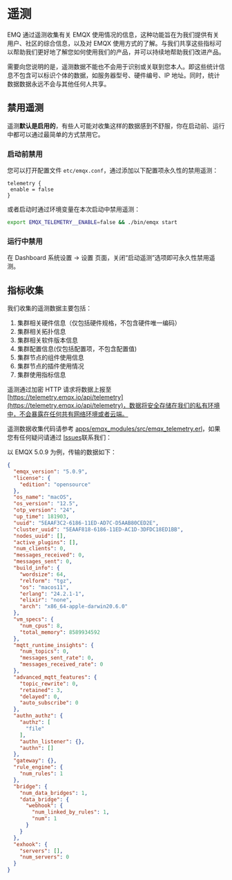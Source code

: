 # 遥测

EMQ 通过遥测收集有关 EMQX 使用情况的信息，这种功能旨在为我们提供有关用户、社区的综合信息，以及对 EMQX 使用方式的了解。与我们共享这些指标可以帮助我们更好地了解您如何使用我们的产品，并可以持续地帮助我们改进产品。

需要向您说明的是，遥测数据不能也不会用于识别或关联到您本人。即这些统计信息不包含可以标识个体的数据，如服务器型号、硬件编号、IP 地址。同时，统计数据数据永远不会与其他任何人共享。

## 禁用遥测

遥测**默认是启用的**，有些人可能对收集这样的数据感到不舒服，你在启动前、运行中都可以通过最简单的方式禁用它。

### 启动前禁用

您可以打开配置文件 `etc/emqx.conf`，通过添加以下配置项永久性的禁用遥测：

```hocon
telemetry {
 enable = false
}
```

或者启动时通过环境变量在本次启动中禁用遥测：

```bash
export EMQX_TELEMETRY__ENABLE=false && ./bin/emqx start
```

### 运行中禁用

在 Dashboard 系统设置 -> 设置 页面，关闭“启动遥测”选项即可永久性禁用遥测。

## 指标收集

我们收集的遥测数据主要包括：

1. 集群相关硬件信息（仅包括硬件规格，不包含硬件唯一编码）
2. 集群相关拓扑信息
3. 集群相关软件版本信息
4. 集群配置信息(仅包括配置项，不包含配置值)
5. 集群节点的组件使用信息
6. 集群节点的插件使用情况
7. 集群使用指标信息

遥测通过加密 HTTP 请求将数据上报至 [https://telemetry.emqx.io/api/telemetry](https://telemetry.emqx.io/api/telemetry)，数据将安全存储在我们的私有环境中，不会暴露在任何共有网络环境或者云端。

遥测数据收集代码请参考 [apps/emqx_modules/src/emqx_telemetry.erl](https://github.com/emqx/emqx/blob/master/apps/emqx_modules/src/emqx_telemetry.erl)，如果您有任何疑问请通过 [Issues](http://github.com/emqx/emqx/issues)联系我们：

以 EMQX 5.0.9 为例，传输的数据如下：

```json
{
  "emqx_version": "5.0.9",
  "license": {
    "edition": "opensource"
  },
  "os_name": "macOS",
  "os_version": "12.5",
  "otp_version": "24",
  "up_time": 181903,
  "uuid": "5EAAF3C2-6186-11ED-AD7C-D5AAB80CED2E",
  "cluster_uuid": "5EAAF818-6186-11ED-AC1D-3DFDC18ED1BB",
  "nodes_uuid": [],
  "active_plugins": [],
  "num_clients": 0,
  "messages_received": 0,
  "messages_sent": 0,
  "build_info": {
    "wordsize": 64,
    "relform": "tgz",
    "os": "macos11",
    "erlang": "24.2.1-1",
    "elixir": "none",
    "arch": "x86_64-apple-darwin20.6.0"
  },
  "vm_specs": {
    "num_cpus": 8,
    "total_memory": 8589934592
  },
  "mqtt_runtime_insights": {
    "num_topics": 0,
    "messages_sent_rate": 0,
    "messages_received_rate": 0
  },
  "advanced_mqtt_features": {
    "topic_rewrite": 0,
    "retained": 3,
    "delayed": 0,
    "auto_subscribe": 0
  },
  "authn_authz": {
    "authz": [
      "file"
    ],
    "authn_listener": {},
    "authn": []
  },
  "gateway": {},
  "rule_engine": {
    "num_rules": 1
  },
  "bridge": {
    "num_data_bridges": 1,
    "data_bridge": {
      "webhook": {
        "num_linked_by_rules": 1,
        "num": 1
      }
    }
  },
  "exhook": {
    "servers": [],
    "num_servers": 0
  }
}
```
